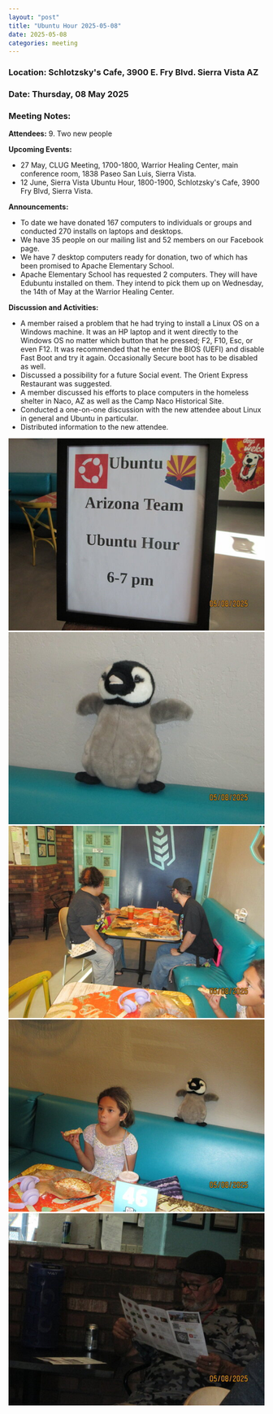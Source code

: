 ```yaml
---
layout: "post"
title: "Ubuntu Hour 2025-05-08"
date: 2025-05-08
categories: meeting
---
```


### Location: Schlotzsky's Cafe, 3900 E. Fry Blvd. Sierra Vista AZ

### Date: Thursday, 08 May 2025

### Meeting Notes:

**Attendees:** 9.  Two new people

**Upcoming Events:**
 * 27 May, CLUG Meeting, 1700-1800, Warrior Healing Center, main conference room, 1838 Paseo San Luis, Sierra Vista.
 * 12 June, Sierra Vista Ubuntu Hour, 1800-1900, Schlotzsky's Cafe, 3900 Fry Blvd, Sierra Vista.

**Announcements:**
 * To date we have donated 167 computers to individuals or groups and conducted 270 installs on laptops and desktops.
 * We have 35 people on our mailing list and 52 members on our Facebook page.
 * We have 7 desktop computers ready for donation, two of which has been promised to Apache Elementary School.
 * Apache Elementary School has requested 2 computers.  They will have Edubuntu installed on them.  They intend to pick them up on Wednesday, the 14th of May at the Warrior Healing Center.

**Discussion and Activities:**
 * A member raised a problem that he had trying to install a Linux OS on a Windows machine.  It was an HP laptop and it went directly to the Windows OS no matter which button that he pressed; F2, F10, Esc, or even F12.  It was recommended that he enter the BIOS (UEFI) and disable Fast Boot and try it again.  Occasionally Secure boot has to be disabled as well.
 * Discussed a possibility for a future Social event.  The Orient Express Restaurant was suggested.
 * A member discussed his efforts to place computers in the homeless shelter in Naco, AZ as well as the Camp Naco Historical Site.
 * Conducted a one-on-one discussion with the new attendee about Linux in general and Ubuntu in particular.
 * Distributed information to the new attendee.

![alt text](https://raw.githubusercontent.com/CochiseLinuxUsersGroup/CochiseLinuxUsersGroup.github.io/master/images2/rsz_sv_ubuntu_hour_2025-05-08_1.jpg)
![alt text](https://raw.githubusercontent.com/CochiseLinuxUsersGroup/CochiseLinuxUsersGroup.github.io/master/images2/rsz_sv_ubuntu_hour_2025-05-08_2.jpg)
![alt text](https://raw.githubusercontent.com/CochiseLinuxUsersGroup/CochiseLinuxUsersGroup.github.io/master/images2/rsz_sv_ubuntu_hour_2025-05-08_3.jpg)
![alt text](https://raw.githubusercontent.com/CochiseLinuxUsersGroup/CochiseLinuxUsersGroup.github.io/master/images2/rsz_sv_ubuntu_hour_2025-05-08_4.jpg)
![alt text](https://raw.githubusercontent.com/CochiseLinuxUsersGroup/CochiseLinuxUsersGroup.github.io/master/images2/rsz_sv_ubuntu_hour_2025-05-08_5.jpg)
